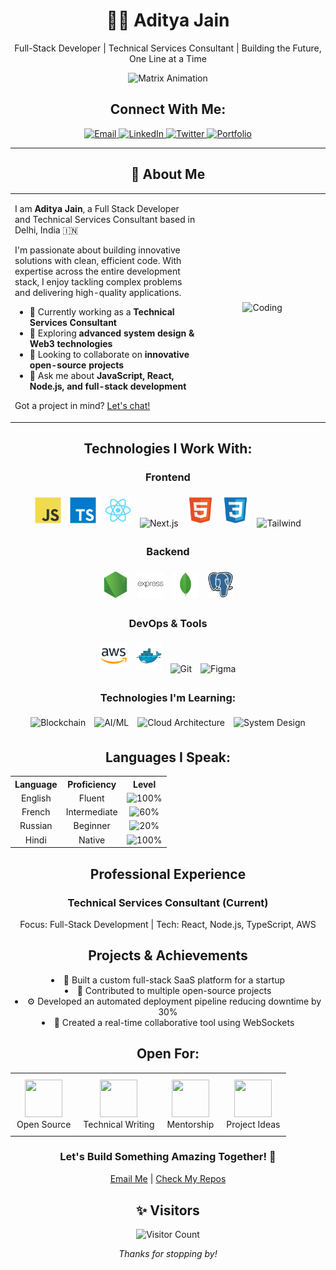 <!-- Header Section -->
<div align="center">
  <h1>👨‍💻 Aditya Jain</h1>
  <p>Full-Stack Developer | Technical Services Consultant | Building the Future, One Line at a Time</p>
</div>

<!-- Profile GIF or Image Section -->
<div align="center">
  <img src="https://raw.githubusercontent.com/rodrigograca31/rodrigograca31/master/matrix.svg" width="100%" height="150px" alt="Matrix Animation">
</div>

<!-- Social Icons Section -->
<h2 align="center">Connect With Me:</h2>
<p align="center">
  <a href="mailto:adityajain1080@gmail.com">
    <img src="https://img.shields.io/badge/Email-D14836?style=for-the-badge&logo=gmail&logoColor=white" alt="Email">
  </a>
  <a href="https://www.linkedin.com/in/adityajain94/">
    <img src="https://img.shields.io/badge/LinkedIn-0077B5?style=for-the-badge&logo=linkedin&logoColor=white" alt="LinkedIn">
  </a>
  <a href="https://twitter.com/artbyadityajain">
    <img src="https://img.shields.io/badge/Twitter-1DA1F2?style=for-the-badge&logo=twitter&logoColor=white" alt="Twitter">
  </a>
  <a href="https://aditya-jain.com">
    <img src="https://img.shields.io/badge/Portfolio-1F4037?style=for-the-badge&logo=safari&logoColor=white" alt="Portfolio">
  </a>
</p>

<hr>

<!-- About Me Section with Mobile Responsiveness -->
<h2 align="center">🤔 About Me</h2>

<table>
  <tr>
    <td width="60%">
      <p>
        I am <b>Aditya Jain</b>, a Full Stack Developer and Technical Services Consultant based in Delhi, India 🇮🇳
      </p>
      <p>
        I'm passionate about building innovative solutions with clean, efficient code. With expertise across the entire development stack, I enjoy tackling complex problems and delivering high-quality applications.
      </p>
      <ul>
        <li>🔭 Currently working as a <b>Technical Services Consultant</b></li>
        <li>🌱 Exploring <b>advanced system design & Web3 technologies</b></li>
        <li>👯 Looking to collaborate on <b>innovative open-source projects</b></li>
        <li>💬 Ask me about <b>JavaScript, React, Node.js, and full-stack development</b></li>
      </ul>
      <p>
        Got a project in mind? <a href="mailto:adityajain1080@gmail.com">Let's chat!</a>
      </p>
    </td>
    <td width="40%" align="center">
      <img alt="Coding" src="https://github.com/abhisheknaiidu/abhisheknaiidu/blob/master/code.gif?raw=true" width="100%">
    </td>
  </tr>
</table>

<!-- Technologies Section (Grouped by Category) -->
<h2 align="center">Technologies I Work With:</h2>

<h3 align="center">Frontend</h3>
<p align="center">
  <img alt="JavaScript" title="JavaScript" src="https://raw.githubusercontent.com/devicons/devicon/master/icons/javascript/javascript-original.svg" height="42" width="42" style="margin: 5px;">
  <img alt="TypeScript" title="TypeScript" src="https://raw.githubusercontent.com/devicons/devicon/master/icons/typescript/typescript-original.svg" height="42" width="42" style="margin: 5px;">
  <img alt="React" title="React" src="https://raw.githubusercontent.com/devicons/devicon/master/icons/react/react-original.svg" height="42" width="42" style="margin: 5px;">
  <img alt="Next.js" title="Next.js" src="https://cdn.worldvectorlogo.com/logos/nextjs-2.svg" height="42" width="42" style="margin: 5px;">
  <img alt="HTML5" title="HTML5" src="https://raw.githubusercontent.com/devicons/devicon/master/icons/html5/html5-original.svg" height="42" width="42" style="margin: 5px;">
  <img alt="CSS3" title="CSS3" src="https://raw.githubusercontent.com/devicons/devicon/master/icons/css3/css3-original.svg" height="42" width="42" style="margin: 5px;">
  <img alt="Tailwind" title="Tailwind" src="https://www.vectorlogo.zone/logos/tailwindcss/tailwindcss-icon.svg" height="42" width="42" style="margin: 5px;">
</p>

<h3 align="center">Backend</h3>
<p align="center">
  <img alt="Node.js" title="Node.js" src="https://raw.githubusercontent.com/devicons/devicon/master/icons/nodejs/nodejs-original.svg" height="42" width="42" style="margin: 5px;">
  <img alt="Express" title="Express" src="https://raw.githubusercontent.com/devicons/devicon/master/icons/express/express-original-wordmark.svg" height="42" width="42" style="margin: 5px;">
  <img alt="MongoDB" title="MongoDB" src="https://raw.githubusercontent.com/devicons/devicon/master/icons/mongodb/mongodb-original.svg" height="42" width="42" style="margin: 5px;">
  <img alt="PostgreSQL" title="PostgreSQL" src="https://raw.githubusercontent.com/devicons/devicon/master/icons/postgresql/postgresql-original.svg" height="42" width="42" style="margin: 5px;">
</p>

<h3 align="center">DevOps & Tools</h3>
<p align="center">
  <img alt="AWS" title="AWS" src="https://raw.githubusercontent.com/devicons/devicon/master/icons/amazonwebservices/amazonwebservices-original-wordmark.svg" height="42" width="42" style="margin: 5px;">
  <img alt="Docker" title="Docker" src="https://raw.githubusercontent.com/devicons/devicon/master/icons/docker/docker-original.svg" height="42" width="42" style="margin: 5px;">
  <img alt="Git" title="Git" src="https://www.vectorlogo.zone/logos/git-scm/git-scm-icon.svg" height="42" width="42" style="margin: 5px;">
  <img alt="Figma" title="Figma" src="https://www.vectorlogo.zone/logos/figma/figma-icon.svg" height="42" width="42" style="margin: 5px;">
</p>

<h3 align="center">Technologies I'm Learning:</h3>
<p align="center">
  <img alt="Blockchain" title="Blockchain" src="https://raw.githubusercontent.com/danielcranney/readme-generator/main/public/icons/skills/ethereum-colored.svg" height="42" width="42" style="margin: 5px;">
  <img alt="AI/ML" title="AI/ML" src="https://www.vectorlogo.zone/logos/tensorflow/tensorflow-icon.svg" height="42" width="42" style="margin: 5px;">
  <img alt="Cloud Architecture" title="Cloud Architecture" src="https://www.vectorlogo.zone/logos/google_cloud/google_cloud-icon.svg" height="42" width="42" style="margin: 5px;">
  <img alt="System Design" title="System Design" src="https://www.vectorlogo.zone/logos/apache_kafka/apache_kafka-icon.svg" height="42" width="42" style="margin: 5px;">
</p>

<!-- Languages Section with Progress Bars -->
<h2 align="center">Languages I Speak:</h2>
<table align="center">
  <tr>
    <th>Language</th>
    <th>Proficiency</th>
    <th>Level</th>
  </tr>
  <tr align="center">
    <td>English</td>
    <td>Fluent</td>
    <td><img src="https://img.shields.io/badge/-100%25-brightgreen" alt="100%"/></td>
  </tr>
  <tr align="center">
    <td>French</td>
    <td>Intermediate</td>
    <td><img src="https://img.shields.io/badge/-60%25-yellow" alt="60%"/></td>
  </tr>
  <tr align="center">
    <td>Russian</td>
    <td>Beginner</td>
    <td><img src="https://img.shields.io/badge/-20%25-red" alt="20%"/></td>
  </tr>
  <tr align="center">
    <td>Hindi</td>
    <td>Native</td>
    <td><img src="https://img.shields.io/badge/-100%25-brightgreen" alt="100%"/></td>
  </tr>
</table>

<!-- Professional Experience Section -->
<h2 align="center">Professional Experience</h2>
<div align="center">
  <h3>Technical Services Consultant (Current)</h3>
  <p>Focus: Full-Stack Development | Tech: React, Node.js, TypeScript, AWS</p>
  <!-- Add more roles here if applicable -->
</div>

<!-- Projects Section with Links -->
<h2 align="center">Projects & Achievements</h2>
<ul align="center" style="list-style-position: inside; padding-left: 0;">
  <li>🚀 Built a custom full-stack SaaS platform for a startup</li>
  <li>🌟 Contributed to multiple open-source projects</li>
  <li>⚙️ Developed an automated deployment pipeline reducing downtime by 30%</li>
  <li>🔄 Created a real-time collaborative tool using WebSockets</li>
</ul>

<!-- Open For Section with Larger Icons -->
<h2 align="center">Open For:</h2>
<div align="center">
  <table align="center" style="margin: 0 auto;">
    <tr>
      <td align="center" style="padding: 10px;">
        <img src="https://img.icons8.com/fluency/60/000000/code-fork.png" width="60" height="60"/><br/>Open Source
      </td>
      <td align="center" style="padding: 10px;">
        <img src="https://img.icons8.com/fluency/60/000000/pen.png" width="60" height="60"/><br/>Technical Writing
      </td>
      <td align="center" style="padding: 10px;">
        <img src="https://img.icons8.com/fluency/60/000000/conference-call.png" width="60" height="60"/><br/>Mentorship
      </td>
      <td align="center" style="padding: 10px;">
        <img src="https://img.icons8.com/fluency/60/000000/idea.png" width="60" height="60"/><br/>Project Ideas
      </td>
    </tr>
  </table>
</div>

<!-- Call to Action -->
<h3 align="center">Let's Build Something Amazing Together! 🚀</h3>
<p align="center">
  <a href="mailto:adityajain1080@gmail.com">Email Me</a> | 
  <a href="https://github.com/AdityaJain94">Check My Repos</a>
</p>

<!-- Visitor Counter Section -->
<div align="center" style="margin-top: 30px;">
  <h2>✨ Visitors</h2>  
  <img src="https://profile-counter.glitch.me/{AdityaJain94}/count.svg" alt="Visitor Count" />
  <p><i>Thanks for stopping by!</i></p>
</div>
